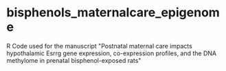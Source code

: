 # bisphenols_maternalcare_epigenome
R Code used for the manuscript "Postnatal maternal care impacts hypothalamic Esrrg gene expression, co-expression profiles, and the DNA methylome in prenatal bisphenol-exposed rats"
